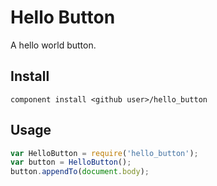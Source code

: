 Hello Button
============

A hello world button.

## Install

    component install <github user>/hello_button

## Usage

``` js
var HelloButton = require('hello_button');
var button = HelloButton();
button.appendTo(document.body);
